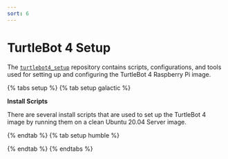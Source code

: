 ```yaml
---
sort: 6
---
```


# TurtleBot 4 Setup

The [`turtlebot4_setup`](https://github.com/turtlebot/turtlebot4_setup) repository contains scripts, configurations, and tools used for setting up and configuring the TurtleBot 4 Raspberry Pi image.

{% tabs setup %}
{% tab setup galactic %}

**Install Scripts**

There are several install scripts that are used to set up the TurtleBot 4 image by running them on a
clean Ubuntu 20.04 Server image.



{% endtab %}
{% tab setup humble %}

{% endtab %}
{% endtabs %}